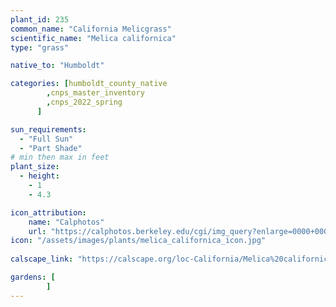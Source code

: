 ```yaml
---
plant_id: 235 
common_name: "California Melicgrass"
scientific_name: "Melica californica"
type: "grass"

native_to: "Humboldt"

categories: [humboldt_county_native
        ,cnps_master_inventory
        ,cnps_2022_spring
      ]

sun_requirements:
  - "Full Sun"
  - "Part Shade"
# min then max in feet
plant_size:
  - height: 
    - 1 
    - 4.3

icon_attribution: 
    name: "Calphotos"
    url: "https://calphotos.berkeley.edu/cgi/img_query?enlarge=0000+0000+0511+0448"
icon: "/assets/images/plants/melica_californica_icon.jpg"
 
calscape_link: "https://calscape.org/loc-California/Melica%20californica%20(California%20Melicgrass)"

gardens: [
        ]
---
```








